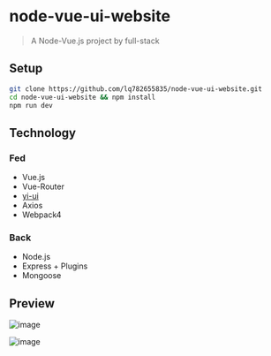 # node-vue-ui-website

> A Node-Vue.js project by full-stack

## Setup

``` bash
git clone https://github.com/lq782655835/node-vue-ui-website.git
cd node-vue-ui-website && npm install
npm run dev
```

## Technology

### Fed

* Vue.js
* Vue-Router
* [yi-ui](https://github.com/lq782655835/yiui)
* Axios
* Webpack4

### Back

* Node.js
* Express + Plugins
* Mongoose

## Preview

![image](https://user-images.githubusercontent.com/6310131/50412030-c609be80-083f-11e9-9a87-01216d9b997c.png)

![image](https://user-images.githubusercontent.com/6310131/50412062-0bc68700-0840-11e9-813f-c9fcde54312a.png)
